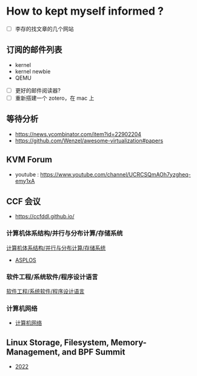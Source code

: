 # How to kept myself informed ?

- [ ] 李存的找文章的几个网站

## 订阅的邮件列表

- kernel
- kernel newbie
- QEMU

- [ ] 更好的邮件阅读器?
- [ ] 重新搭建一个 zotero，在 mac 上

## 等待分析
- https://news.ycombinator.com/item?id=22902204
- https://github.com/Wenzel/awesome-virtualization#papers

## KVM Forum
- youtube : https://www.youtube.com/channel/UCRCSQmAOh7yzgheq-emy1xA

## CCF 会议
- https://ccfddl.github.io/

### 计算机体系结构/并行与分布计算/存储系统
[计算机体系结构/并行与分布计算/存储系统](https://www.ccf.org.cn/Academic_Evaluation/ARCH_DCP_SS/)

- [ASPLOS](https://dblp.uni-trier.de/db/conf/asplos/index.html)

### 软件工程/系统软件/程序设计语言
[软件工程/系统软件/程序设计语言](https://www.ccf.org.cn/Academic_Evaluation/TCSE_SS_PDL/)

### 计算机网络
- [计算机网络](https://www.ccf.org.cn/Academic_Evaluation/CN/)

## Linux Storage, Filesystem, Memory-Management, and BPF Summit
- [2022](https://lwn.net/Articles/893733/)
